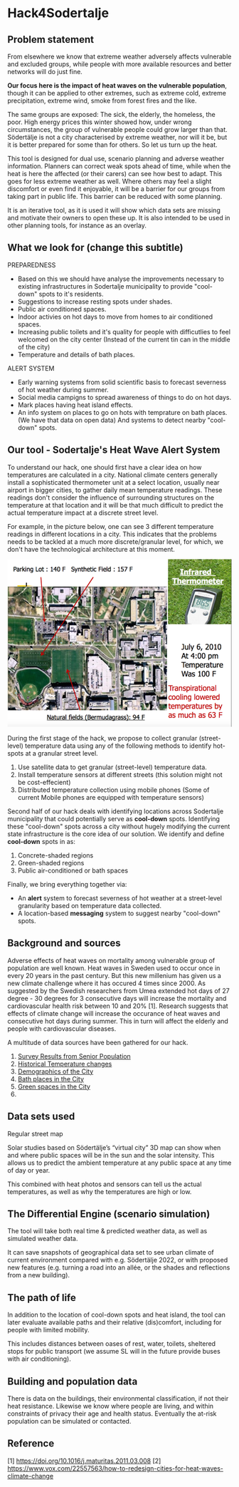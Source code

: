 # Hack4Sodertalje

## Problem statement 
From elsewhere we know that extreme weather adversely affects vulnerable and excluded groups, while people with more available resources and better networks will do just fine. 

**Our focus here is the impact of heat waves on the vulnerable population**, though it can be applied to other extremes, such as extreme cold, extreme precipitation, extreme wind, smoke from forest fires and the like. 

The same groups are exposed: The sick, the elderly, the homeless, the poor. High energy prices this winter showed how, under wrong circumstances, the group of vulnerable people could grow larger than that. Södertälje is not a city characterised by extreme weather, nor will it be, but it is better prepared for some than for others. So let us turn up the heat.

This tool is designed for dual use, scenario planning and adverse weather information. Planners can correct weak spots ahead of time, while when the heat is here the affected (or their carers) can see how best to adapt. This goes for less extreme weather as well. Where others may feel a slight discomfort or even find it enjoyable, it will be a barrier for our groups from taking part in public life. This barrier can be reduced with some planning. 

It is an iterative tool, as it is used it will show which data sets are missing and motivate their owners to open these up. It is also intended to be used in other planning tools, for instance as an overlay. 



## What we look for (change this subtitle)


PREPAREDNESS
* Based on this we should have analyse the improvements necessary to existing infrastructures in Sodertalje municipality to provide "cool-down" spots to it's residents. 
* Suggestions to increase resting spots under shades. 
* Public air conditioned spaces.
* Indoor activies on hot days to move from homes to air conditioned spaces. 
* Increasing public toilets and it's quality for people with difficutlies to feel welcomed on the city center (Instead of the current tin can in the middle of the city) 
* Temperature and details of bath places.

ALERT SYSTEM
* Early warning systems from solid scientific basis to forecast severness of hot weather during summer. 
* Social media campigns to spread awareness of things to do on hot days.
* Mark places having heat island effects. 
* An info system on places to go on hots with temprature on bath places. (We have that data on open data) And systems to detect nearby "cool-down" spots.

## Our tool - Sodertalje's Heat Wave Alert System

To understand our hack, one should first have a clear idea on how temperatures are calculated in a city. National climate centers generally install a sophisticated thermometer unit at a select location, usually near airport in bigger cities, to gather daily mean temperature readings. These readings don't consider the influence of surrounding structures on the temperature at that location and it will be that much difficult to predict the actual temperature impact at a discrete street level. 

For example, in the picture below, one can see 3 different temperature readings in different locations in a city. This indicates that the problems needs to be tackled at a much more discrete/granular level, for which, we don't have the technological architecture at this moment. 

![Temperature changes are more granular](./photos-of-current-seats/UMD-heat+slide.png)


During the first stage of the hack, we propose to collect granular (street-level) temperature data using any of the following methods to identify hot-spots at a granular street level. 
1. Use satellite data to get granular (street-level) temperature data. 
2. Install temperature sensors at different streets (this solution might not be cost-effecient)
3. Distributed temperature collection using mobile phones (Some of current Mobile phones are equipped with temperature sensors)

Second half of our hack deals with identifying locations across Sodertalje municipality that could potentially serve as **cool-down** spots. Identifying these "cool-down" spots across a city without hugely modifying the current state infrastructure is the core idea of our solution. We identify and define **cool-down** spots in as:
1. Concrete-shaded regions 
2. Green-shaded regions 
3. Public air-conditioned or bath spaces

Finally, we bring everything together via:  
* An **alert** system to forecast severness of hot weather at a street-level granularity based on temperature data collected. 
* A location-based **messaging** system to suggest nearby "cool-down" spots.




## Background and sources
Adverse effects of heat waves on mortality among vulnerable group of population are well known. Heat waves in Sweden used to occur once in every 20 years in the past century. But this new millenium has given us a new climate challenge where it has occured 4 times since 2000. As suggested by the Swedish researchers from Umea extended hot days of 27 degree - 30 degrees for 3 consecutive days will increase the mortality and cardiovascular health risk between 10 and 20% [1]. Research suggests that effects of climate change will increase the occurance of heat waves and consecutive hot days during summer. This in turn will affect the elderly and people with cardiovascular diseases. 


A multitude of data sources have been gathered for our hack. 
1. [Survey Results from Senior Population](./data/survey-results)
2. [Historical Temperature changes](./data/stockholm-historical-temps-monthly-3)
3. [Demographics of the City](./data/demographics-data)
4. [Bath places in the City](./data/bath-places)
5. [Green spaces in the City](./data/green-spaces-geojson-data)
6.  


## Data sets used

Regular street map


Solar studies based on Södertälje’s “virtual city” 3D map can show when and where public spaces will be in the sun and the solar intensity. This allows us to predict the ambient temperature at any public space at any time of day or year.

This combined with heat photos and sensors can tell us the actual temperatures, as well as why the temperatures are high or low. 




## The Differential Engine (scenario simulation)
The tool will take both real time & predicted weather data, as well as simulated weather data. 

It can save snapshots of geographical data set to see urban climate of current environment compared with e.g. Södertälje 2022, or with proposed new features (e.g. turning a road into an allée, or the shades and reflections from a new building).

## The path of life
In addition to the location of cool-down spots and heat island, the tool can later evaluate available paths and their relative (dis)comfort, including for people with limited mobility. 

This includes distances between oases of rest, water, toilets, sheltered stops for public transport (we assume SL will in the future provide buses with air conditioning). 

## Building and population data
There is data on the buildings, their environmental classification, if not their heat resistance. Likewise we know where people are living, and within constraints of privacy their age and health status. Eventually the at-risk population can be simulated or contacted. 


## Reference
[1] https://doi.org/10.1016/j.maturitas.2011.03.008
[2] https://www.vox.com/22557563/how-to-redesign-cities-for-heat-waves-climate-change

